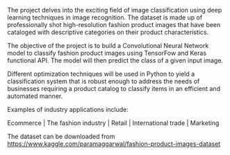 The project delves into the exciting field of image classification using deep learning techniques in image recognition. The dataset is made up of professionally shot high-resolution fashion product images that have been cataloged with descriptive categories on their product characteristics.

The objective of the project is to build a Convolutional Neural Network model to classify fashion product images using TensorFow and Keras functional API. The model will then predict the class of a given input image.

Different optimization techniques will be used in Python to yield a classification system that is robust enough to address the needs of businesses requiring a product catalog to classify items in an efficient and automated manner.

Examples of industry applications include:

Ecommerce | The fashion industry | Retail | International trade | Marketing

The dataset can be downloaded from https://www.kaggle.com/paramaggarwal/fashion-product-images-dataset




